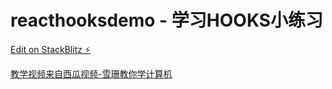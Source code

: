 # reacthooksdemo - 学习HOOKS小练习

[Edit on StackBlitz ⚡️](https://stackblitz.com/edit/reacthooksdemo)

[教学视频来自西瓜视频-雪珊教你学计算机](https://www.ixigua.com/home/241533459905572/)